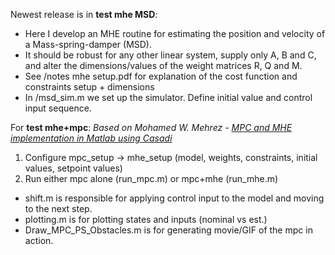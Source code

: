 Newest release is in **test mhe MSD**:
  - Here I develop an MHE routine for estimating the position and velocity of a Mass-spring-damper (MSD).
  - It should be robust for any other linear system, supply only A, B and C, and alter the dimensions/values of the weight matrices R, Q and M.
  - See /notes mhe setup.pdf for explanation of the cost function and constraints setup + dimensions
  - In /msd_sim.m we set up the simulator. Define initial value and control input sequence.
  
 
 
 

For **test mhe+mpc**: *Based on Mohamed W. Mehrez - [MPC and MHE implementation in Matlab using Casadi](https://www.youtube.com/watch?v=RrnkPrcpyEA&list=PLK8squHT_Uzej3UCUHjtOtm5X7pMFSgAL)*
1. Configure mpc_setup -> mhe_setup (model, weights, constraints, initial values, setpoint values)
2. Run either mpc alone (run_mpc.m) or mpc+mhe (run_mhe.m)

- shift.m is responsible for applying control input to the model and moving to the next step.
- plotting.m is for plotting states and inputs (nominal vs est.)
- Draw_MPC_PS_Obstacles.m is for generating movie/GIF of the mpc in action.
